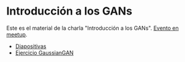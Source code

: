 Introducción a los GANs
=======================

Este es el material de la charla "Introducción a los GANs". [Evento en meetup](https://www.meetup.com/es-ES/VigoBrain/events/260966958/).

+ [Diapositivas](https://docs.google.com/presentation/d/1rWXPUoO_BrR0yi2-g6phx1YEYPHkYfjNPI7i7LV7jlo/edit?usp=sharing)
+ [Ejercicio GaussianGAN](https://colab.research.google.com/drive/1zkHN3HTMTfnbKtlpS67qoZiOk6azmrqS)

